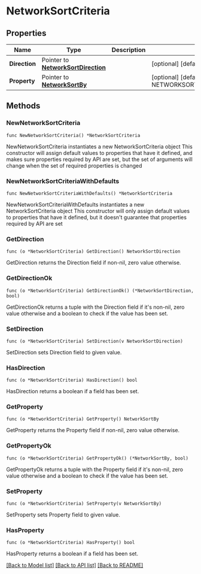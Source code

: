 # NetworkSortCriteria

## Properties

Name | Type | Description | Notes
------------ | ------------- | ------------- | -------------
**Direction** | Pointer to [**NetworkSortDirection**](NetworkSortDirection.md) |  | [optional] [default to NETWORKSORTDIRECTION_DESC]
**Property** | Pointer to [**NetworkSortBy**](NetworkSortBy.md) |  | [optional] [default to NETWORKSORTBY_CHANGE_LOG_UPDATED_DATE_TIME]

## Methods

### NewNetworkSortCriteria

`func NewNetworkSortCriteria() *NetworkSortCriteria`

NewNetworkSortCriteria instantiates a new NetworkSortCriteria object
This constructor will assign default values to properties that have it defined,
and makes sure properties required by API are set, but the set of arguments
will change when the set of required properties is changed

### NewNetworkSortCriteriaWithDefaults

`func NewNetworkSortCriteriaWithDefaults() *NetworkSortCriteria`

NewNetworkSortCriteriaWithDefaults instantiates a new NetworkSortCriteria object
This constructor will only assign default values to properties that have it defined,
but it doesn't guarantee that properties required by API are set

### GetDirection

`func (o *NetworkSortCriteria) GetDirection() NetworkSortDirection`

GetDirection returns the Direction field if non-nil, zero value otherwise.

### GetDirectionOk

`func (o *NetworkSortCriteria) GetDirectionOk() (*NetworkSortDirection, bool)`

GetDirectionOk returns a tuple with the Direction field if it's non-nil, zero value otherwise
and a boolean to check if the value has been set.

### SetDirection

`func (o *NetworkSortCriteria) SetDirection(v NetworkSortDirection)`

SetDirection sets Direction field to given value.

### HasDirection

`func (o *NetworkSortCriteria) HasDirection() bool`

HasDirection returns a boolean if a field has been set.

### GetProperty

`func (o *NetworkSortCriteria) GetProperty() NetworkSortBy`

GetProperty returns the Property field if non-nil, zero value otherwise.

### GetPropertyOk

`func (o *NetworkSortCriteria) GetPropertyOk() (*NetworkSortBy, bool)`

GetPropertyOk returns a tuple with the Property field if it's non-nil, zero value otherwise
and a boolean to check if the value has been set.

### SetProperty

`func (o *NetworkSortCriteria) SetProperty(v NetworkSortBy)`

SetProperty sets Property field to given value.

### HasProperty

`func (o *NetworkSortCriteria) HasProperty() bool`

HasProperty returns a boolean if a field has been set.


[[Back to Model list]](../README.md#documentation-for-models) [[Back to API list]](../README.md#documentation-for-api-endpoints) [[Back to README]](../README.md)


